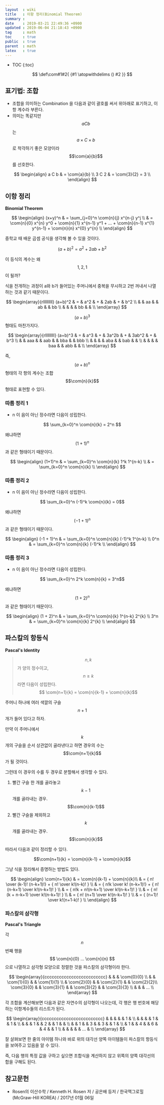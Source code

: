 ```yaml
---
layout  : wiki
title   : 이항 정리(Binomial Theorem)
summary : 
date    : 2019-03-21 22:49:36 +0900
updated : 2019-06-04 21:18:43 +0900
tag     : math
toc     : true
public  : true
parent  : math
latex   : true
---
```

* TOC
{:toc}

$$
\def\com#1#2{ {#1 \atopwithdelims () #2 }}
$$

## 표기법: 조합

* 조합을 의미하는 Combination 을 다음과 같이 괄호를 써서 위아래로 표기하고, 이항 계수라 부른다.
* 의미는 똑같지만 $$aCb$$ 는 $$a \times C \times b$$로 착각하기 좋은 모양이라 $$\com{a}{b}$$를 선호한다.

$$
\begin{align}
a C b & = \com{a}{b} \\
3 C 2 & = \com{3}{2} = 3 \\
\end{align}
$$

## 이항 정리

**Binomial Theorem**

$$
\begin{align}
(x+y)^n & = \sum_{j=0}^n \com{n}{j} x^{n-j} y^j \\
    & = \com{n}{0} x^{n} y^0
        + \com{n}{1} x^{n-1} y^1
        + ...
        + \com{n}{n-1} x^{1} y^{n-1}
        + \com{n}{n} x^{0} y^{n} \\
\end{align}
$$

중학교 때 배운 곱셈 공식을 생각해 볼 수 있을 것이다.

$$(a+b)^2 = a^2 + 2ab + b^2$$

이 등식의 계수는 왜 $$1, 2, 1$$ 이 될까?

식을 전개하는 과정이 a와 b가 들어있는 주머니에서 중복을 무시하고 2번 꺼내서 나열하는 것과 같기 때문이다.

$$
\begin{array}{rlllllllll}
(a+b)^2 & = & a^2 & + & 2ab & + & b^2 \\
        &   & aa  &   & ab  &   & bb  \\
        &   &     &   & bb  &   &     \\
\end{array}
$$

$$(a+b)^3$$ 형태도 마찬가지다.

$$
\begin{array}{rlllllllll}
(a+b)^3 & = & a^3 & + & 3a^2b & + & 3ab^2 & + & b^3 \\
        &   & aaa &   & aab   &   & bba   &   & bbb \\
        &   &     &   & aba   &   & bab   &   &     \\
        &   &     &   & baa   &   & abb   &   &     \\
\end{array}
$$

즉, $$ (a+b)^n $$ 형태의 각 항의 계수는 조합 $$\com{n}{k}$$ 형태로 표현할 수 있다.

### 따름 정리 1

* n 이 음이 아닌 정수라면 다음이 성립한다.

$$ \sum_{k=0}^n \com{n}{k} = 2^n $$

왜냐하면 $$ (1+1)^n $$ 과 같은 형태이기 때문이다.

$$
\begin{align}
(1+1)^n & = \sum_{k=0}^n \com{n}{k} 1^k 1^{n-k} \\
        & = \sum_{k=0}^n \com{n}{k} \\
\end{align}
$$

### 따름 정리 2

* n 이 음이 아닌 정수라면 다음이 성립한다.

$$ \sum_{k=0}^n (-1)^k \com{n}{k} = 0$$

왜냐하면 $$ (-1 + 1)^n $$ 과 같은 형태이기 때문이다.

$$
\begin{align}
(-1 + 1)^n & = \sum_{k=0}^n \com{n}{k} (-1)^k 1^{n-k} \\
0^n        & = \sum_{k=0}^n \com{n}{k} (-1)^k \\
\end{align}
$$

### 따름 정리 3

* n 이 음이 아닌 정수라면 다음이 성립한다.

$$ \sum_{k=0}^n 2^k \com{n}{k} = 3^n$$

왜냐하면 $$ (1 + 2)^n $$ 과 같은 형태이기 때문이다.

$$
\begin{align}
(1 + 2)^n & = \sum_{k=0}^n \com{n}{k} 1^{n-k} 2^{k} \\
3^n       & = \sum_{k=0}^n \com{n}{k} 2^{k} \\
\end{align}
$$

## 파스칼의 항등식

**Pascal's Identity**

> $$n, k$$ 가 양의 정수이고, $$n \ge k$$ 라면 다음이 성립한다.  
$$ \com{n+1}{k} = \com{n}{k-1} + \com{n}{k}$$

주머니 하나에 여러 색깔의 구슬 $$n+1$$ 개가 들어 있다고 하자.

만약 이 주머니에서 $$k$$개의 구슬을 순서 상관없이 골라낸다고 하면 경우의 수는 $$\com{n+1}{k}$$가 될 것이다.

그런데 이 경우의 수를 두 경우로 분할해서 생각할 수 있다.

1. 빨간 구슬 한 개를 골라놓고 $$k-1$$개를 골라내는 경우. $$\com{n}{k-1}$$
2. 빨간 구슬을 제외하고 $$k$$개를 골라내는 경우. $$\com{n}{k}$$

따라서 다음과 같이 정리할 수 있다.

$$\com{n+1}{k} = \com{n}{k-1} + \com{n}{k}$$

그냥 식을 정리해서 증명하는 방법도 있다.

$$
\begin{align}
\com{n+1}{k}
    & = \com{n}{k-1} + \com{n}{k}\\
    & = { n! \over (k-1)! (n-k+1)!} + { n! \over k!(n-k)! } \\
    & = { n!k \over k! (n-k+1)!} + { n!(n-k+1) \over k!(n-k+1)! } \\
    & = { n!k + n!(n-k+1) \over k!(n-k+1)! } \\
    & = { n! (k + n-k+1) \over k!(n-k+1)! } \\
    & = { n! (n+1) \over k!(n-k+1)! } \\
    & = { (n+1)! \over k!(n+1-k)! } \\
\end{align}
$$

### 파스칼의 삼각형

**Pascal's Triangle**

각 $$n$$번째 행을 $$ \com{n}{0} ... \com{n}{n} $$ 으로 나열하고 삼각형 모양으로 정렬한 것을 파스칼의 삼각형이라 한다.

$$
\begin{array}{ccccccccccccccccccccccccc}
             &            &            & \com{0}{0} \\
             &            & \com{1}{0} &               & \com{1}{1} \\
             & \com{2}{0} &            & \com{2}{1}    &               & \com{2}{2}\\
\com{3}{0}   &            & \com{3}{1} &               & \com{3}{2}    &              & \com{3}{3} \\
             &            &            & ... \\
\end{array}
$$

각 조합을 계산해보면 다음과 같은 자연수의 삼각형이 나오는데, 각 행은 행 번호에 해당하는 이항계수들의 리스트가 된다.

$$
\begin{array}{ccccccccccccccccccccccccc}
&   &   &   &   & 1   & \\
&   &   &   & 1 &     & 1  & \\
&   &   & 1 &   & 2   &    & 1  &   & \\
&   & 1 &   & 3 &     & 3  &    & 1 & \\
& 1 &   & 4 &   & 6   &    & 4  &   & 1 \\
&   &   &   &   & ... & \\
\end{array}
$$

잘 살펴보면 한 줄의 아이템 하나와 바로 위의 대각선 양쪽 아이템들이 파스칼의 항등식을 보여주고 있음을 알 수 있다.

즉, 다음 행의 특정 값을 구하고 싶으면 조합식을 계산하지 않고 위쪽의 양쪽 대각선의 합을 구해도 된다.

## 참고문헌

* Rosen의 이산수학 / Kenneth H. Rosen 저 / 공은배 등저 / 한국맥그로힐(McGraw-Hill KOREA) / 2017년 01월 06일

